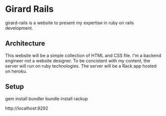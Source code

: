 # Girard Rails

girard-rails is a website to present my expertise in ruby on rails development.

## Architecture

This website will be a simple collection of HTML and CSS file. I'm a backend engineer not a website designer. To be concistent with my content, the server will run on ruby technologies. The server will be a Rack app hosted on heroku.

## Setup

gem install bundler
bundle install
rackup

http://localhost:9292
